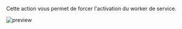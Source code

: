 Cette action vous permet de forcer l'activation du worker de service.

![preview](/images/serviceWorker/actions/skipWaiting-fr.png)
